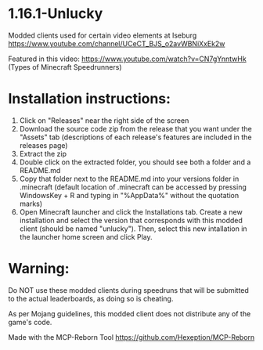 # 1.16.1-Unlucky
Modded clients used for certain video elements at Iseburg https://www.youtube.com/channel/UCeCT_BJS_o2avWBNiXxEk2w

Featured in this video: https://www.youtube.com/watch?v=CN7gYnntwHk (Types of Minecraft Speedrunners)

# Installation instructions:

1. Click on "Releases" near the right side of the screen
2. Download the source code zip from the release that you want under the "Assets" tab (descriptions of each release's features are included in the releases page)
3. Extract the zip
4. Double click on the extracted folder, you should see both a folder and a README.md
5. Copy that folder next to the README.md into your versions folder in .minecraft (default location of .minecraft can be accessed by pressing WindowsKey + R and typing in "%AppData%" without the quotation marks)
6. Open Minecraft launcher and click the Installations tab. Create a new installation and select the version that corresponds with this modded client (should be named "unlucky"). Then, select this new intallation in the launcher home screen and click Play.

# Warning:
Do NOT use these modded clients during speedruns that will be submitted to the actual leaderboards, as doing so is cheating.

As per Mojang guidelines, this modded client does not distribute any of the game's code.

Made with the MCP-Reborn Tool https://github.com/Hexeption/MCP-Reborn
